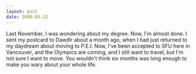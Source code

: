 ```yaml
---
layout: post
date: 2008-05-22
--- 
```


Last November, I was wondering about my degree. Now, I'm almost done. I sent my postcard to Dawdlr about a month ago, when I had just returned to my daydream about moving to P.E.I. Now, I've been accepted to SFU here in Vancouver, and the Olympics are coming, and I still want to travel, but I'm not sure I want to move. You wouldn't think six months was long enough to make you wary about your whole life.
